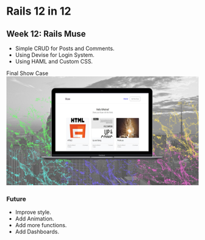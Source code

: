 # Rails 12 in 12
## Week 12: Rails Muse

- Simple CRUD for Posts and Comments.
- Using Devise for Login System.
- Using HAML and Custom CSS.


Final Show Case
![VIEW](https://github.com/MAshrafM/Rails_12_in_12/blob/master/r12_Muse/show.jpg)

### Future
- Improve style.
- Add Animation.
- Add more functions.
- Add Dashboards.
